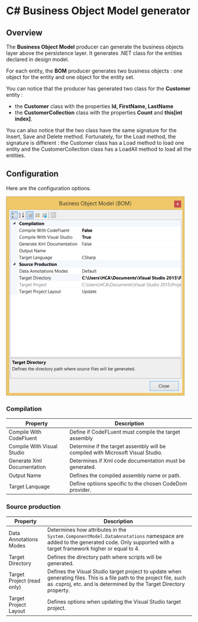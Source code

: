 # C# Business Object Model generator

## Overview 

The **Business Object Model** producer can generate the business objects layer above the persistence layer. It generates .NET class for the entities declared in design model.

For each entity, the **BOM** producer generates two business objects : one object for the entity and one object for the entity set.

You can notice that the producer has generated two class for the **Customer** entity :

* the **Customer** class with the properties **Id, FirstName, LastName**
* the **CustomerCollection** class with the properties **Count** and **this[int index]**.

You can also notice that the two class have the same signature for the Insert, Save and Delete method. Fortunately, for the Load method, the signature is different : the Customer class has a Load method to load one entity and the CustomerCollection class has a LoadAll method to load all the entities.

## Configuration

Here are the configuration options.

![](img/bom-02.png)

### Compilation

| **Property** | **Description** |
| -- | -- |
| Compile With CodeFluent | Define if CodeFLuent must compile the target assembly |
| Compile With Visual Studio | Determine if the target assembly will be compiled with Microsoft Visual Studio. |
| Generate Xml Documentation | Determines if Xml code documentation must be generated. |
| Output Name | Defines the compiled assembly name or path. |
| Target Lanquage | Define optiions specific to the chosen CodeDom provider. |


### Source production

| **Property** | **Description** |
| -- | -- |
| Data Annotations Modes | Determines how attributes in the ```System.ComponentModel.DataAnnotations``` namespace are added to the generated code. Only supported with a target framework higher or equal to 4. |
| Target Directory | Defines the directory path where scripts will be generated. |
| Target Project (read only) | Defines the Visual Studio target project to update when generating files. This is a file path to the project file, such as .csproj, etc. and is determined by the Target Directory property. |
| Target Project Layout | Defines options when updating the Visual Studio target project. |